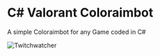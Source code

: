 # C# Valorant Coloraimbot
 A simple Coloraimbot for any Game coded in C#
 
 ![Twitchwatcher](https://i.imgur.com/vfQGcFw.png)
